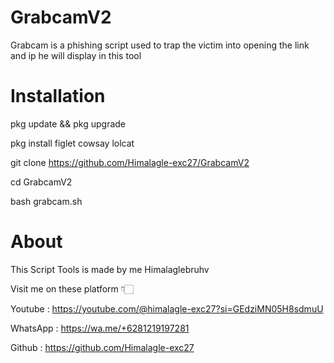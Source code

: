 # GrabcamV2
Grabcam is a phishing script used to trap the victim into opening the link and ip he will display in this tool

# Installation

pkg update && pkg upgrade

pkg install figlet cowsay lolcat

git clone https://github.com/Himalagle-exc27/GrabcamV2

cd GrabcamV2

bash grabcam.sh

# About 
This Script Tools is made by me Himalaglebruhv

Visit me on these platform 👇🏻

Youtube : https://youtube.com/@himalagle-exc27?si=GEdziMN05H8sdmuU

WhatsApp : https://wa.me/+6281219197281

Github : https://github.com/Himalagle-exc27
